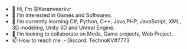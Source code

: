 - 👋 Hi, I’m @Karanveerkvr
- 👀 I’m interested in Games and Softwares.
- 🌱 I’m currently learning C#, Python, C++, Java,PHP, JavaScript, XML, 3D modeling, Unity 3D and Unreal Engine.
- 💞️ I’m looking to collaborate on Mods, Game projects, Web Project.
- 📫 How to reach me :- Discord: TechnoKV#7773

<!---
Karanveerkvr/Karanveerkvr is a ✨ special ✨ repository because its `README.md` (this file) appears on your GitHub profile.
You can click the Preview link to take a look at your changes.
--->
